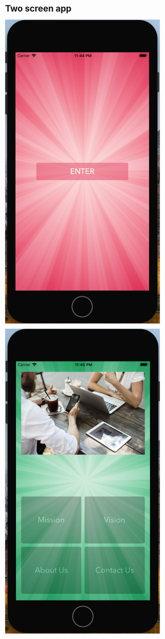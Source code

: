 # Two screen app


![Alt text](https://github.com/sujanth21/ios-projects/blob/master/Project%202%20-%20Two%20Screen%20App/Screenshots/screen1.png?raw=true?raw=true "Project 1 - Single Screen App")

![Alt text](https://github.com/sujanth21/ios-projects/blob/master/Project%202%20-%20Two%20Screen%20App/Screenshots/screen2.png?raw=true?raw=true "Project 1 - Single Screen App")

